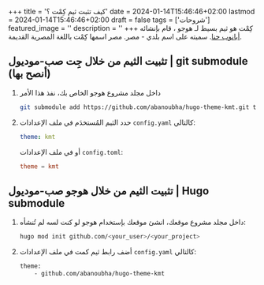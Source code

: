 +++
title = 'كيف تثبت ثيم كِمْت ؟'
date = 2024-01-14T15:46:46+02:00
lastmod = 2024-01-14T15:46:46+02:00
draft = false
tags = ['شروحات']
featured_image = ''
description = ''
+++
كِمْت هو ثيم بسيط لـ هوجو ، قام بإنشائه [أبانوب حنا](https://fb.me/AbanoubHannaDotCom). سميته على اسم بلدي - مصر. مصر اسمها كِمْت باللغة المصرية القديمة.

## تثبيت الثيم من خلال جِت صب-موديول | git submodule (أنصح بها)

1. داخل مجلد مشروع هوجو الخاص بك، نفذ هذا الأمر

    ```sh
    git submodule add https://github.com/abanoubha/hugo-theme-kmt.git themes/kmt
    ```

2. حدد الثيم المُستخدَم في ملف الإعدادات `config.yaml` كالتالي:

    ```yaml
    theme: kmt
    ```

    أو في ملف الإعدادات `config.toml`:

    ```toml
    theme = kmt
    ```

## تثبيت الثيم من خلال هوجو صب-موديول | Hugo submodule

1. داخل مجلد مشروع موقعك، انشئ موقعك بإستخدام هوجو لو كنت لسه لم تُنشأه:

    ```sh
    hugo mod init github.com/<your_user>/<your_project>
    ```

2. أضف رابط ثيم كمت في ملف الإعدادات `config.yaml` كالتالي:

    ```sh
    theme:
        - github.com/abanoubha/hugo-theme-kmt
    ```
